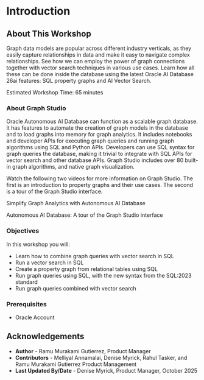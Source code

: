 # Introduction

## About This Workshop

Graph data models are popular across different industry verticals, as they easily capture relationships in data and make it easy to navigate complex relationships. See how we can employ the power of graph connections together with vector search techniques in various use cases. Learn how all these can be done inside the database using the latest Oracle AI Database 26ai features: SQL property graphs and AI Vector Search.

Estimated Workshop Time: 65 minutes

### About Graph Studio

Oracle Autonomous AI Database can function as a scalable graph database. It has features to automate the creation of graph models in the database and to load graphs into memory for graph analytics. It includes notebooks and developer APIs for executing graph queries and running graph algorithms using SQL and Python APIs. Developers can use SQL syntax for graph queries the database, making it trivial to integrate with SQL APIs for vector search and other database APIs. Graph Studio includes over 80 built-in graph algorithms, and native graph visualization.

Watch the following two videos for more information on Graph Studio. The first is an introduction to property graphs and their use cases. The second is a tour of the Graph Studio interface.

Simplify Graph Analytics with Autonomous AI Database

[](youtube:eCd-969hrak)

Autonomous AI Database: A tour of the Graph Studio interface

[](youtube:S6Q-IJcBkU0)

### Objectives

In this workshop you will:

* Learn how to combine graph queries with vector search in SQL
* Run a vector search in SQL
* Create a property graph from relational tables using SQL
* Run graph queries using SQL, with the new syntax from the SQL:2023 standard
* Run graph queries combined with vector search

### Prerequisites

* Oracle Account
<!---
* A database user with the correct roles and privileges for working with **Graph Studio**. That is, successful completion of Lab 1 of the [Get Started with Graph Studio workshop](https://oracle-livelabs.github.io/adb/shared/adb-graph/workshops/freetier/index.html?lab=lab-1-create-graph-user)
--->

## Acknowledgements

* **Author** - Ramu Murakami Gutierrez, Product Manager
* **Contributors** -  Melliyal Annamalai, Denise Myrick, Rahul Tasker, and Ramu Murakami Gutierrez Product Management
* **Last Updated By/Date** - Denise Myrick, Product Manager, October 2025
